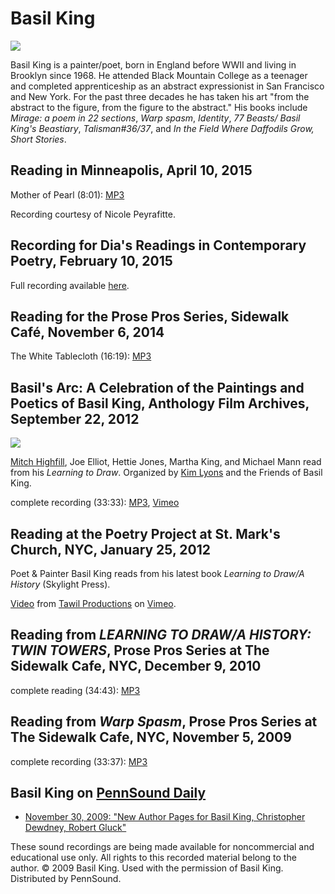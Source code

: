 Basil King
==========

![](http://media.sas.upenn.edu/pennsound/authors/King-Basil/PoetryBasilKing.jpg)  
  
Basil King is a painter/poet, born in England before WWII and living in Brooklyn since 1968. He attended Black Mountain
College as a teenager and completed apprenticeship as an abstract expressionist in
San Francisco and New York. For the past three decades he has taken his art "from the abstract to
the figure, from the figure to the abstract." His books include *Mirage: a poem in 22 sections*, *Warp spasm*, *Identity*,
*77 Beasts/ Basil King's Beastiary*, *Talisman\#36/37*, and *In the Field Where Daffodils Grow, Short Stories*.

Reading in Minneapolis, April 10, 2015
--------------------------------------

Mother of Pearl (8:01): [MP3](https://media.sas.upenn.edu/pennsound/authors/King-Basil/King-Basil_Reading-in-Minneapolis_4-10-15.mp3)

Recording courtesy of Nicole Peyrafitte.

Recording for Dia's Readings in Contemporary Poetry, February 10, 2015
----------------------------------------------------------------------

Full recording available [here](http://www.diaart.org/media/watch-listen/basil-king-and-gregoire-pam-dick-video-from-readings-in-contemporary-poetry/category/poetry-reading/media-type/video).

Reading for the Prose Pros Series, Sidewalk Café, November 6, 2014
------------------------------------------------------------------

The White Tablecloth (16:19): [MP3](https://media.sas.upenn.edu/pennsound/authors/King/King-Basil_The-White-Tablecloth_Side-Walk-Cafe_11-6-14.mp3)

Basil's Arc: A Celebration of the Paintings and Poetics of Basil King, Anthology Film Archives, September 22, 2012
------------------------------------------------------------------------------------------------------------------

![](http://media.sas.upenn.edu/pennsound/authors/King-Basil/ARC-Celebration.jpg)

[Mitch Highfill](http://writing.upenn.edu/pennsound/x/Highfill.php), Joe Elliot, Hettie Jones, Martha King, and Michael Mann read from his *Learning to Draw*. Organized by [Kim Lyons](Lyons.php) and the Friends of Basil King.

complete recording (33:33): [MP3](http://media.sas.upenn.edu/pennsound/authors/King-Basil/Highfill-Elliot-Jones-King-Mann_Complete-Reading_Basil-King-Arc-Celebration_09-22-12.mp3), [Vimeo](http://vimeo.com/75146586)

Reading at the Poetry Project at St. Mark's Church, NYC, January 25, 2012
-------------------------------------------------------------------------

Poet & Painter Basil King reads from his latest book *Learning to Draw/A History* (Skylight Press).

[Video](http://vimeo.com/38058504) from [Tawil Productions](http://vimeo.com/user10161659) on [Vimeo](http://vimeo.com).


Reading from *LEARNING TO DRAW/A HISTORY: TWIN TOWERS*, Prose Pros Series at The Sidewalk Cafe, NYC, December 9, 2010
---------------------------------------------------------------------------------------------------------------------

complete reading (34:43): [MP3](http://media.sas.upenn.edu/pennsound/authors/King-Basil/King_Basil_from-Twin-Towers_Prose-Pros_Sidewalk-Cafe-NYC_12-09-2010.mp3)

Reading from *Warp Spasm*, Prose Pros Series at The Sidewalk Cafe, NYC, November 5, 2009
----------------------------------------------------------------------------------------

complete recording (33:37): [MP3](http://media.sas.upenn.edu/pennsound/authors/King-Basil/King-Basil_Complete-Reading.mp3)

Basil King on [PennSound Daily](http://writing.upenn.edu/pennsound/daily)
-------------------------------------------------------------------------

-   [November 30, 2009: "New Author Pages for Basil King, Christopher Dewdney, Robert Gluck"](http://writing.upenn.edu/pennsound/daily/200911.php#30_15:11)

These sound recordings are being made available for noncommercial and educational use only.
All rights to this recorded material belong to the author. © 2009 Basil King.
Used with the permission of Basil King. Distributed by PennSound.
